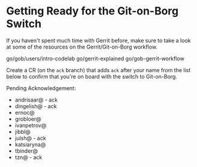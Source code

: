 # Getting Ready for the Git-on-Borg Switch

If you haven't spent much time with Gerrit before, make sure to take a look at
some of the resources on the Gerrit/Git-on-Borg workflow.

go/gob/users/intro-codelab go/gerrit-explained go/gob-gerrit-workflow

Create a CR (on the `ack` branch) that adds `ack` after your name from the list
below to confirm that you're on board with the switch to Git-on-Borg.

Pending Acknowledgement:

- andrisaar@ - ack
- dingelish@ - ack
- ernoc@
- grobloer@
- ivanpetrov@
- jibbl@
- julsh@ - ack
- katsiaryna@
- tbinder@
- tzn@ - ack
